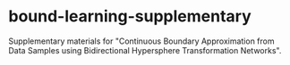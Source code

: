 # bound-learning-supplementary
Supplementary materials for "Continuous Boundary Approximation from Data Samples using Bidirectional Hypersphere Transformation Networks".

